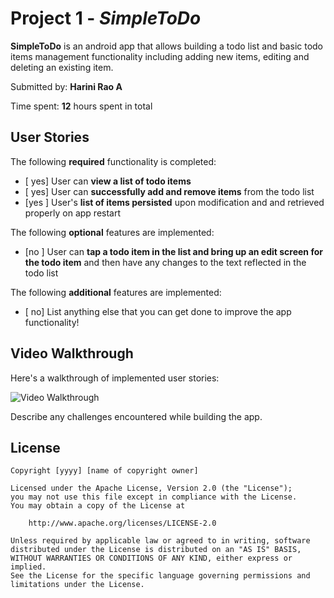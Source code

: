 # Project 1 - *SimpleToDo*

**SimpleToDo** is an android app that allows building a todo list and basic todo items management functionality including adding new items, editing and deleting an existing item.

Submitted by: **Harini Rao A**

Time spent: **12** hours spent in total

## User Stories

The following **required** functionality is completed:

* [ yes] User can **view a list of todo items**
* [ yes] User can **successfully add and remove items** from the todo list
* [yes ] User's **list of items persisted** upon modification and and retrieved properly on app restart

The following **optional** features are implemented:

* [no ] User can **tap a todo item in the list and bring up an edit screen for the todo item** and then have any changes to the text reflected in the todo list

The following **additional** features are implemented:

* [ no] List anything else that you can get done to improve the app functionality!

## Video Walkthrough

Here's a walkthrough of implemented user stories:

<img src='' title='Video Walkthrough' width='' alt='Video Walkthrough' />



Describe any challenges encountered while building the app.

## License

    Copyright [yyyy] [name of copyright owner]

    Licensed under the Apache License, Version 2.0 (the "License");
    you may not use this file except in compliance with the License.
    You may obtain a copy of the License at

        http://www.apache.org/licenses/LICENSE-2.0

    Unless required by applicable law or agreed to in writing, software
    distributed under the License is distributed on an "AS IS" BASIS,
    WITHOUT WARRANTIES OR CONDITIONS OF ANY KIND, either express or implied.
    See the License for the specific language governing permissions and
    limitations under the License.
